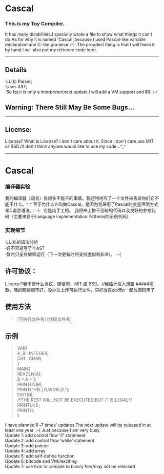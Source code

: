 # Cascal
### This is my Toy Compiler.
It has many disabilities.I specially wrote a file to show what things it can't do.As for why it is named 'Cascal',because I used Pascal-like variable declaration and C-like grammar :-) .The proudest thing is that I will finish it by hand.I will also put my refrence code here.  

***
## Details
·LL(k) Parser;  
·Uses AST;  
·So far,it is only a Interpreter(next update,I will add a VM support and IR). :-(

## Warning: There Still May Be Some Bugs... 
***
##		  License:
License? What is License? I don't care about it. Since I don't care,use MIT or BSD.//I don't think anyone would like to use my code...^_^
***
# Cascal
### 编译器实验
我的编译器（语言）有很多不能干的事情。我还特地写了一个文件来告诉你们它不能干什么。^_^
至于为什么它叫做Cascal，是因为我采用了Pascal的变量声明方式和C语言语法。：-）
它是纯手工的。
我将奉上惨不忍睹的代码以及良好的参考代码（主要来自于Language Implementation Patterns的示例代码）
### 实现细节
·LL(k)的语法分析  
·好不容易写了个AST  
·暂时只支持解释运行（下一次更新时将支持虚拟机和IR）。 :-(  
## 许可协议：
License?我不管什么协议，随便吧，MIT 或 BSD。//我估计没人想要
#####抱歉，我的网络很不好，没办法上传可执行文件，只好放在zip里p一起放源码里了
## 使用方法
>[可执行文件名] [代码文件名]

## 示例
>VAR{  
	A ,B : INTEGER;  
	CH1 : CHAR;  
}  
MAIN{  
	READLN(A);  
	B = A + 1;  
	PRINTLN(B);  
	PRINT("HELLO,WORLD.");  
	EXIT(0);  
	/?THE REST WILL NOT BE EXECUTED,BUT IT IS LEGAL?/  
	PRINTLN();  
	PRINT();  
}

I have planned 6~7 times' updates.The next update will be released in at least one year. :-( Just because I am very busy.  
Update 1: add control flow 'if' statement  
Update 2: add control flow 'while' statement  
Update 3: add pointer  
Update 4: add array  
Update 5: add self-define function  
Update 6: bitcode and VM//exciting  
Update 7: use llvm to compile to binary file//may not be released
